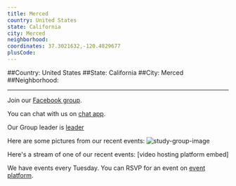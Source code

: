 ```yaml
---
title: Merced
country: United States
state: California
city: Merced
neighborhood: 
coordinates: 37.3021632,-120.4829677
plusCode:
---
```


##Country: United States
##State: California
##City: Merced
##Neighborhood: 
*****
Join our [Facebook group](https://www.facebook.com/groups/free.code.camp.merced.ca/).

You can chat with us on [chat app]().

Our Group leader is [leader]()

Here are some pictures from our recent events:
![study-group-image]()

Here's a stream of one of our recent events:
[video hosting platform embed]

We have events every Tuesday. You can RSVP for an event on [event platform]().
